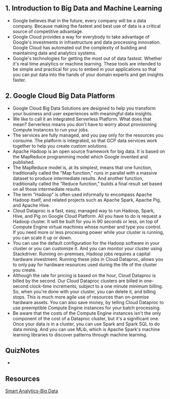 ## 1. Introduction to Big Data and Machine Learning

* Google believes that in the future, every company will be a data company. Because making the fastest and best use of data is a critical source of competitive advantage.
* Google Cloud provides a way for everybody to take advantage of Google's investments in infrastructure and data processing innovation. Google Cloud has automated out the complexity of building and maintaining data and analytics systems. 
* Google's technologies for getting the most out of data fastest. Whether it's real time analytics or machine learning. These tools are intended to be simple and practical for you to embed in your applications so that you can put data into the hands of your domain experts and get insights faster.

## 2. Google Cloud Big Data Platform

* Google Cloud Big Data Solutions are designed to help you transform your business and user experiences with meaningful data insights.
* We like to call it an Integrated Serverless Platform. What does that mean? Serverless means you don't have to worry about provisioning Compute Instances to run your jobs. 
* The services are fully managed, and you pay only for the resources you consume. The platform is integrated, so that GCP data services work together to help you create custom solutions.
* Apache Hadoop is an open source framework for big data. It is based on the MapReduce programming model which Google invented and published.
* The MapReduce model is, at its simplest, means that one function, traditionally called the "Map function," runs in parallel with a massive dataset to produce intermediate results. And another function, traditionally called the "Reduce function," builds a final result set based on all those intermediate results.
* The term "Hadoop" is often used informally to encompass Apache Hadoop itself, and related projects such as Apache Spark, Apache Pig, and Apache Hive. 
* Cloud Dataproc is a fast, easy, managed way to run Hadoop, Spark, Hive, and Pig on Google Cloud Platform. All you have to do is request a Hadoop cluster. It will be built for you in 90 seconds or less, on top of Compute Engine virtual machines whose number and type you control. If you need more or less processing power while your cluster is running, you can scale it up or down. 
* You can use the default configuration for the Hadoop software in your cluster or you can customize it. And you can monitor your cluster using Stackdriver. Running on-premises, Hadoop jobs requires a capital hardware investment. Running these jobs in Cloud Dataproc, allows you to only pay for hardware resources used during the life of the cluster you create.
* Although the rate for pricing is based on the hour, Cloud Dataproc is billed by the second. Our Cloud Dataproc clusters are billed in one-second clock-time increments, subject to a one minute minimum billing. So, when you're done with your cluster, you can delete it, and billing stops. This is much more agile use of resources than on-premise hardware assets. You can also save money, by telling Cloud Dataproc to use preemptible Compute Engine instances for your batch processing.
* Be aware that the costs of the Compute Engine instances isn't the only component of the cost of a Dataproc cluster, but it's a significant one. Once your data is in a cluster, you can use Spark and Spark SQL to do data mining. And you can use MLib, which is Apache Spark's machine learning libraries to discover patterns through machine learning.

## QuizNotes

* 
	
## Resources

[Smart Analytics-Big Data](https://cloud.google.com/products/big-data/)



